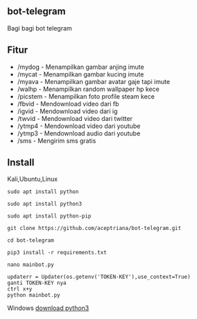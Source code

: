 ## bot-telegram

Bagi bagi bot telegram

## Fitur 



- /mydog  -  Menampilkan gambar anjing imute
- /mycat  -  Menampilkan gambar kucing imute
- /myava  -  Menampilkan gambar avatar gaje tapi imute
- /walhp  -  Menampilkan random wallpaper hp kece
- /picstem - Menampilkan foto profile steam kece
- /fbvid  -  Mendownload video dari fb
- /igvid  -  Mendownload video dari ig
- /twvid  -  Mendownload video dari twitter
- /ytmp4  -  Mendownload video dari youtube
- /ytmp3  -  Mendownload audio dari youtube
- /sms    -  Mengirim sms gratis


## Install 

Kali,Ubuntu,Linux
```
sudo apt install python

sudo apt install python3

sudo apt install python-pip

git clone https://github.com/aceptriana/bot-telegram.git

cd bot-telegram

pip3 install -r requirements.txt

nano mainbot.py

updaterr = Updater(os.getenv('TOKEN-KEY'),use_context=True)
ganti TOKEN-KEY nya
ctrl x+y
python mainbot.py
```

Windows
[download python3](https://www.python.org/downloads/)



